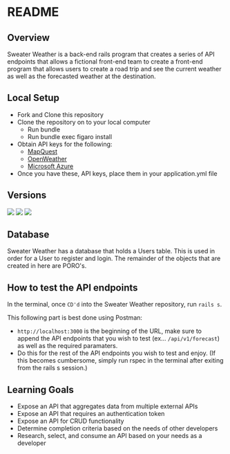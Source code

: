 # README

## Overview
Sweater Weather is a back-end rails program that creates a series of API endpoints that allows a fictional front-end team to create a front-end program that allows users to create a road trip and see the current weather as well as the forecasted weather at the destination.

## Local Setup
- Fork and Clone this repository
- Clone the repository on to your local computer
    - Run bundle
    - Run bundle exec figaro install
- Obtain API keys for the following:
    * [MapQuest](https://www.mapquestapi.com)
    * [OpenWeather](http://api.openweathermap.org)
    * [Microsoft Azure](https://portal.azure.com)
- Once you have these, API keys, place them in your application.yml file

## Versions
![](https://img.shields.io/badge/Rails-5.2.4-informational?style=flat&logo=<LOGO_NAME>&logoColor=white&color=2bbc8a) ![](https://img.shields.io/badge/Ruby-2.5.3-orange) ![](https://img.shields.io/badge/SIMPLECOV-100%25-blue)

## Database
Sweater Weather has a database that holds a Users table. This is used in order for a User to register and login. The remainder of the objects that are created in here are PORO's.

## How to test the API endpoints
In the terminal, once ```CD'd``` into the Sweater Weather repository, run ```rails s```.

This following part is best done using Postman:
- ```http://localhost:3000``` is the beginning of the URL, make sure to append the API endpoints that you wish to test (ex... ```/api/v1/forecast```) as well as the required paramaters.
- Do this for the rest of the API endpoints you wish to test and enjoy. (If this becomes cumbersome, simply run rspec in the terminal after exiting from the rails s session.)

## Learning Goals
- Expose an API that aggregates data from multiple external APIs
- Expose an API that requires an authentication token
- Expose an API for CRUD functionality
- Determine completion criteria based on the needs of other developers
- Research, select, and consume an API based on your needs as a developer

